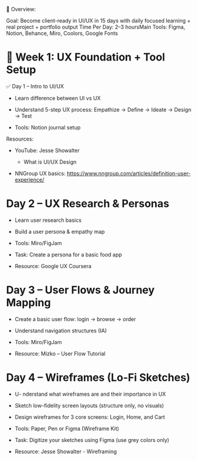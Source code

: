 📅 Overview:

Goal: Become client-ready in UI/UX in 15 days with daily focused learning + real project + portfolio output
Time Per Day: 2–3 hoursMain Tools: Figma, Notion, Behance, Miro, Coolors, Google Fonts

# 🧭 Week 1: UX Foundation + Tool Setup

✅ Day 1 – Intro to UI/UX

- Learn difference between UI vs UX

- Understand 5-step UX process: Empathize → Define → Ideate → Design → Test

- Tools: Notion journal setup

Resources:

- YouTube: Jesse Showalter 
    - What is UI/UX Design

- NNGroup UX basics: https://www.nngroup.com/articles/definition-user-experience/


# Day 2 – UX Research & Personas

- Learn user research basics

- Build a user persona & empathy map

- Tools: Miro/FigJam

- Task: Create a persona for a basic food app

- Resource: Google UX Coursera

#  Day 3 – User Flows & Journey Mapping

- Create a basic user flow: login → browse → order

- Understand navigation structures (IA)

- Tools: Miro/FigJam

- Resource: Mizko – User Flow Tutorial

# Day 4 – Wireframes (Lo-Fi Sketches)

- U- nderstand what wireframes are and their importance in UX

- Sketch low-fidelity screen layouts (structure only, no visuals)

- Design wireframes for 3 core screens: Login, Home, and Cart

- Tools: Paper, Pen or Figma (Wireframe Kit)

- Task: Digitize your sketches using Figma (use grey colors only)

- Resource: Jesse Showalter - Wireframing